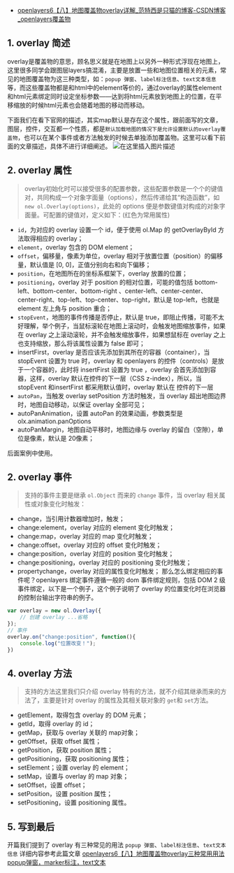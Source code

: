 - [openlayers6【八】地图覆盖物overlay详解_范特西是只猫的博客-CSDN博客_openlayers覆盖物](https://xiehao.blog.csdn.net/article/details/106377784)

## 1. overlay 简述

overlay是覆盖物的意思，顾名思义就是在地图上以另外一种形式浮现在地图上，这里很多同学会跟图层layers搞混淆，主要是放置一些和地图位置相关的元素，常见的地图覆盖物为这三种类型，如：`popup 弹窗`、`label标注信息`、`text文本信息`等，而这些覆盖物都是和html中的element等价的，通过overlay的属性element和html元素绑定同时设定坐标参数——达到将html元素放到地图上的位置，在平移缩放的时候html元素也会随着地图的移动而移动。

下面我们在看下官网的描述，其实map默认是存在这个属性，跟前面写的文章，图层，控件，交互都一个性质，都是`默认加载地图的情况下是允许设置默认的overlay覆盖物`，也可以在某个事件或者方法触发的时候去单独添加覆盖物。这里可以看下前面的文章描述，具体不进行详细阐述。
![在这里插入图片描述](https://img-blog.csdnimg.cn/20200605164535169.png?x-oss-process=image/watermark,type_ZmFuZ3poZW5naGVpdGk,shadow_10,text_aHR0cHM6Ly9ibG9nLmNzZG4ubmV0L3FxXzM2NDEwNzk1,size_16,color_FFFFFF,t_70)

## 2. overlay 属性

> overlay初始化时可以接受很多的配置参数，这些配置参数是一个个的键值对，共同构成一个对象字面量（options），然后传递给其“构造函数”，如`new ol.Overlay(options)`，此处的 options 便是参数键值对构成的对象字面量。可配置的键值对，定义如下：(红色为常用属性)

- `id`，为对应的 overlay 设置一个 id，便于使用 ol.Map 的 getOverlayById 方法取得相应的 overlay；
- `element`，overlay 包含的 DOM element；
- `offset`，偏移量，像素为单位，overlay 相对于放置位置（position）的偏移量，默认值是 [0, 0]，正值分别向右和向下偏移；
- `position`，在地图所在的坐标系框架下，overlay 放置的位置；
- `positioning`，overlay 对于 position 的相对位置，可能的值包括 bottom-left、bottom-center、bottom-right 、center-left、center-center、center-right、top-left、top-center、top-right，默认是 top-left，也就是 element 左上角与 position 重合；
- `stopEvent`，地图的事件传播是否停止，默认是 true，即阻止传播，可能不太好理解，举个例子，当鼠标滚轮在地图上滚动时，会触发地图缩放事件，如果在 overlay 之上滚动滚轮，并不会触发缩放事件，如果想鼠标在 overlay 之上也支持缩放，那么将该属性设置为 false 即可；
- insertFirst，overlay 是否应该先添加到其所在的容器（container），当 stopEvent 设置为 true 时，overlay 和 openlayers 的控件（controls）是放于一个容器的，此时将 insertFirst 设置为 true ，overlay 会首先添加到容器，这样，overlay 默认在控件的下一层（CSS z-index），所以，当 stopEvent 和insertFirst 都采用默认值时，overlay 默认在 控件的下一层
- `autoPan`，当触发 overlay setPosition 方法时触发，当 overlay 超出地图边界时，地图自动移动，以保证 overlay 全部可见；
- autoPanAnimation，设置 autoPan 的效果动画，参数类型是 olx.animation.panOptions
- autoPanMargin，地图自动平移时，地图边缘与 overlay 的留白（空隙），单位是像素，默认是 20像素；

后面案例中使用。

## 2. overlay 事件

> 支持的事件主要是继承 `ol.Object` 而来的 `change` 事件，当 overlay 相关属性或对象变化时触发：

- change，当引用计数器增加时，触发；
- change:element，overlay 对应的 element 变化时触发；
- change:map，overlay 对应的 map 变化时触发；
- change:offset，overlay 对应的 offset 变化时触发；
- change:position，overlay 对应的 position 变化时触发；
- change:positioning，overlay 对应的 positioning 变化时触发；
- propertychange，overlay 对应的属性变化时触发；
  那么怎么绑定相应的事件呢？openlayers 绑定事件遵循一般的 dom 事件绑定规则，包括 DOM 2 级事件绑定，以下是一个例子，这个例子说明了 overlay 的位置变化时在浏览器的控制台输出字符串的例子。

```js
var overlay = new ol.Overlay({
    // 创建 overlay ...省略
});
// 事件
overlay.on("change:position", function(){
    console.log("位置改变！");
})
```

## 4. overlay 方法

> 支持的方法这里我们只介绍 overlay 特有的方法，就不介绍其继承而来的方法了，主要是针对 overlay 的属性及其相关联对象的 `get`和 `set`方法。

- getElement，取得包含 overlay 的 DOM 元素；
- getId，取得 overlay 的 id；
- getMap，获取与 overlay 关联的 map对象；
- getOffset，获取 offset 属性；
- getPosition，获取 position 属性；
- getPositioning，获取 positioning 属性；
- setElement；设置 overlay 的 element；
- setMap，设置与 overlay 的 map 对象；
- setOffset，设置 offset；
- setPosition，设置 position 属性；
- setPositioning，设置 positioning 属性。

## 5. 写到最后

开篇我们提到了 overlay 有三种常见的用法 `popup 弹窗`、`label标注信息`、`text文本信息`
详细内容参考此篇文章 [openlayers6【八】地图覆盖物overlay三种常用用法 popup弹窗，marker标注，text文本](https://editor.csdn.net/md/?articleId=106425363)